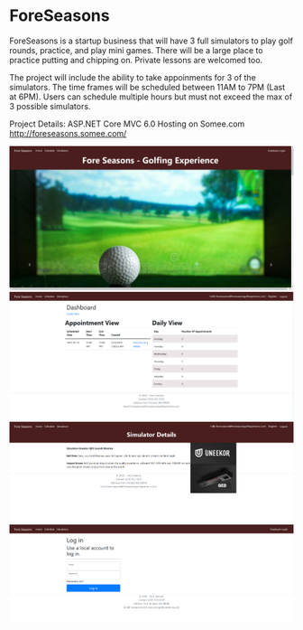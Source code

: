# ForeSeasons
ForeSeasons is a startup business that will have 3 full simulators to play golf rounds, practice, and play mini games. 
There will be a large place to practice putting and chipping on. Private lessons are welcomed too. 

The project will include the ability to take appoinments for 3 of the simulators. The time frames will be scheduled between
11AM to 7PM (Last at 6PM). Users can schedule multiple hours but must not exceed the max of 3 possible simulators. 

Project Details:
ASP.NET Core MVC 6.0
Hosting on Somee.com
http://foreseasons.somee.com/

<img src="/DemoImages/homeDemo.PNG">
<img src="/DemoImages/scheduleDemo.PNG">
<img src="/DemoImages/SimDemo.PNG">
<img src="/DemoImages/employeeLoginDemo.PNG">
